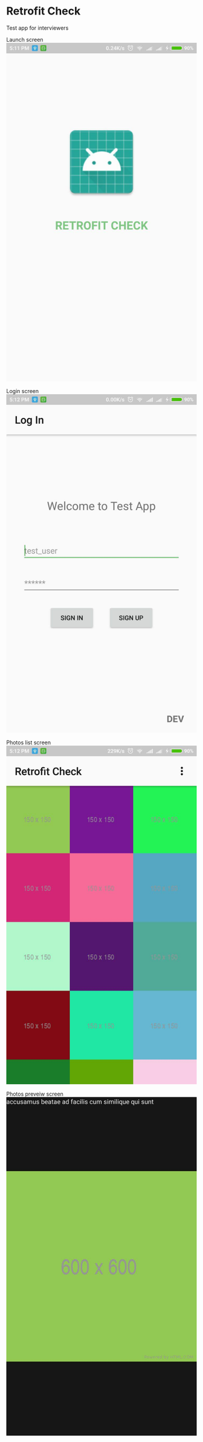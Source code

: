 # Retrofit Check
Test app for interviewers

Launch screen
![Launch screen image](https://github.com/theblaizen/RetrofitCheck/blob/master/images/photo_2018-09-15_17-16-56.jpg)

Login screen
![Login screen image](https://github.com/theblaizen/RetrofitCheck/blob/master/images/photo_2018-09-15_17-12-45.jpg)

Photos list screen
![Photos list screen image](https://github.com/theblaizen/RetrofitCheck/blob/master/images/photo_2018-09-15_17-16-46.jpg)

Photos preveiw screen
![Photos preveiw screen image](https://github.com/theblaizen/RetrofitCheck/blob/master/images/photo_2018-09-15_17-16-33.jpg)
